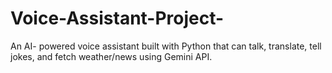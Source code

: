 # Voice-Assistant-Project-
An AI- powered voice assistant built with Python that can talk, translate, tell jokes, and fetch weather/news using Gemini API.
